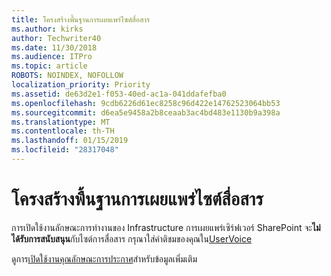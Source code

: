 ```yaml
---
title: โครงสร้างพื้นฐานการเผยแพร่ไซต์สื่อสาร
ms.author: kirks
author: Techwriter40
ms.date: 11/30/2018
ms.audience: ITPro
ms.topic: article
ROBOTS: NOINDEX, NOFOLLOW
localization_priority: Priority
ms.assetid: de63d2e1-f053-40ed-ac1a-041ddafefba0
ms.openlocfilehash: 9cdb6226d61ec8258c96d422e14762523064bb53
ms.sourcegitcommit: d6ea5e9458a2b8ceaab3ac4bd483e1130b9a398a
ms.translationtype: MT
ms.contentlocale: th-TH
ms.lasthandoff: 01/15/2019
ms.locfileid: "28317048"
---
```

# <a name="publishing-infrastructure-with-a-communication-site"></a>โครงสร้างพื้นฐานการเผยแพร่ไซต์สื่อสาร

การเปิดใช้งานลักษณะการทำงานของ Infrastructure การเผยแพร่เซิร์ฟเวอร์ SharePoint จะ**ไม่ได้รับการสนับสนุน**กับไซต์การสื่อสาร กรุณาใส่คำติชมของคุณใน[UserVoice](https://go.microsoft.com/fwlink/?linkid=2047322&amp;clcid=0x409) 
  
ดูการ[เปิดใช้งานคุณลักษณะการประกาศ](https://support.office.com/en-us/article/Enable-publishing-features-479677A6-8B33-4AC7-907D-071C1C7E4518)สำหรับข้อมูลเพิ่มเติม 
  

